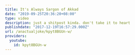 ```yaml
---
title: It's Always Sargon of Akkad
date: "2019-09-25T20:36:20+08:00"
type: video
description: just a shitpost kinda. don't take it to heart
publishdate: "2017-12-19T16:57:29.000Z"
url: /anactualjoke/kpyt8BGUn-w/
providers:
  youtube:
    id: kpyt8BGUn-w
---
```

